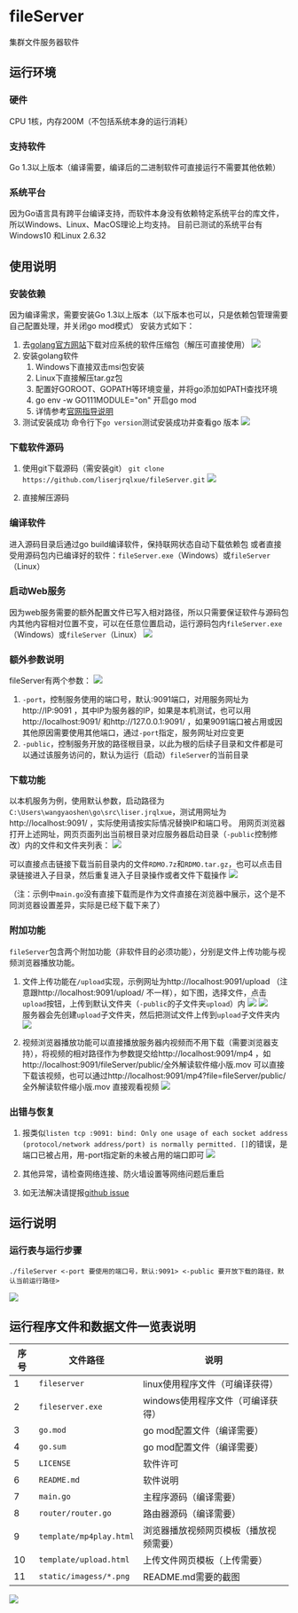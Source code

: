 # fileServer
集群文件服务器软件

## 运行环境
### 硬件
CPU 1核，内存200M（不包括系统本身的运行消耗）

### 支持软件
Go 1.3以上版本（编译需要，编译后的二进制软件可直接运行不需要其他依赖）

### 系统平台
因为Go语言具有跨平台编译支持，而软件本身没有依赖特定系统平台的库文件，所以Windows、Linux、MacOS理论上均支持。
目前已测试的系统平台有Windows10 和Linux 2.6.32

## 使用说明
### 安装依赖
因为编译需求，需要安装Go 1.3以上版本（以下版本也可以，只是依赖包管理需要自己配置处理，并关闭go mod模式）
安装方式如下：
1. 去[golang官方网站](https://golang.org/dl/)下载对应系统的软件压缩包（解压可直接使用）
![](static/images/dl.png)
2. 安装golang软件
    1. Windows下直接双击msi包安装
    2. Linux下直接解压tar.gz包
    3. 配置好GOROOT、GOPATH等环境变量，并将go添加如PATH查找环境
    4. go env -w GO111MODULE="on" 开启go mod
    5. 详情参考[官网指导说明](https://golang.org/doc/install)
3. 测试安装成功
命令行下`go version`测试安装成功并查看go 版本
![](static/images/go.version.png)
 

### 下载软件源码
1.	使用git下载源码（需安装git）
`git clone https://github.com/liserjrqlxue/fileServer.git`
![](static/images/git.clone.png)
 
2.	直接解压源码

### 编译软件
进入源码目录后通过go build编译软件，保持联网状态自动下载依赖包
或者直接受用源码包内已编译好的软件：`fileServer.exe`（Windows）或`fileServer`（Linux）

### 启动Web服务
因为web服务需要的额外配置文件已写入相对路径，所以只需要保证软件与源码包内其他内容相对位置不变，可以在任意位置启动，运行源码包内`fileServer.exe`（Windows）或`fileServer`（Linux）
![](static/images/start.png)
 

### 额外参数说明
fileServer有两个参数：
![](static/images/usage.png)
 
1.	`-port`，控制服务使用的端口号，默认:9091端口，对用服务网址为 http://IP:9091 ，其中IP为服务器的IP，如果是本机测试，也可以用http://localhost:9091/ 和http://127.0.0.1:9091/ ，如果9091端口被占用或因其他原因需要使用其他端口，通过`-port`指定，服务网址对应变更
2.	`-public`，控制服务开放的路径根目录，以此为根的后续子目录和文件都是可以通过该服务访问的，默认为运行（启动）`fileServer`的当前目录

### 下载功能
以本机服务为例，使用默认参数，启动路径为`C:\Users\wangyaoshen\go\src\liser.jrqlxue`，测试用网址为http://localhost:9091/ ，实际使用请按实际情况替换IP和端口号。
用网页浏览器打开上述网址，网页页面列出当前根目录对应服务器启动目录（`-public`控制修改）内的文件和文件夹列表：
![](static/images/7.png)
 
可以直接点击链接下载当前目录内的文件`RDMO.7z`和`RDMO.tar.gz`，也可以点击目录链接进入子目录，然后重复进入子目录操作或者文件下载操作
![](static/images/8.png)
 
（注：示例中`main.go`没有直接下载而是作为文件直接在浏览器中展示，这个是不同浏览器设置差异，实际是已经下载下来了）

### 附加功能
`fileServer`包含两个附加功能（非软件目的必须功能），分别是文件上传功能与视频浏览器播放功能。
1.	文件上传功能在`/upload`实现，示例网址为http://localhost:9091/upload （注意跟http://localhost:9091/upload/ 不一样），如下图，选择文件，点击`upload`按钮，上传到默认文件夹（`-public`的子文件夹`upload`）内
![](static/images/9.png)
![](static/images/10.png)  
服务器会先创建`upload`子文件夹，然后把测试文件上传到`upload`子文件夹内
![](static/images/11.png)  
 
2.	视频浏览器播放功能可以直接播放服务器内视频而不用下载（需要浏览器支持），将视频的相对路径作为参数提交给http://localhost:9091/mp4 ，如http://localhost:9091/fileServer/public/全外解读软件缩小版.mov 可以直接下载该视频，也可以通过http://localhost:9091/mp4?file=fileServer/public/全外解读软件缩小版.mov 直接观看视频
![](static/images/12.png)  
 
### 出错与恢复
1.	报类似`listen tcp :9091: bind: Only one usage of each socket address (protocol/network address/port) is normally permitted. []`的错误，是端口已被占用，用-port指定新的未被占用的端口即可
![](static/images/err.png)
 
2.	其他异常，请检查网络连接、防火墙设置等网络问题后重启
3.	如无法解决请提报[github issue](../../issues)

## 运行说明
### 运行表与运行步骤
```shell script
./fileServer <-port 要使用的端口号，默认:9091> <-public 要开放下载的路径，默认当前运行路径>
```
![](static/images/usage2.png)  

## 运行程序文件和数据文件一览表说明
序号|文件路径|说明
----|-------|----
1	|`fileserver`|	linux使用程序文件（可编译获得）
2	|`fileserver.exe`|	windows使用程序文件（可编译获得）
3	|`go.mod`|	go mod配置文件（编译需要）
4	|`go.sum`|	go mod配置文件（编译需要）
5	|`LICENSE`|	软件许可
6	|`README.md`|	软件说明
7	|`main.go`|	主程序源码（编译需要）
8	|`router/router.go`|	路由器源码（编译需要）
9	|`template/mp4play.html`|	浏览器播放视频网页模板（播放视频需要）
10	|`template/upload.html`|	上传文件网页模板（上传需要）
11	|`static/imagess/*.png`|	README.md需要的截图
![](static/images/tree.png)

